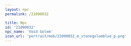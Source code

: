 ```yaml
---
layout: npc
permalink: /21090032

title: Npc
id: '21090032'
npc_name: 'Void Golem'
icon_url: 'portrait/mob/21090032_m_stonegolemblue_p.png'
---
```


